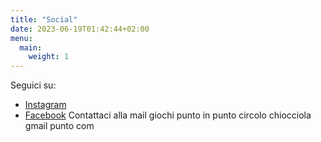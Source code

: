 ```yaml
---
title: "Social"
date: 2023-06-19T01:42:44+02:00
menu:
  main:
    weight: 1
---
```

Seguici su:
- [Instagram](https://www.instagram.com/giochiincircolo)
- [Facebook](https://www.facebook.com/Giochi.in.circolo/)
Contattaci alla mail giochi punto in punto circolo chiocciola gmail punto com
